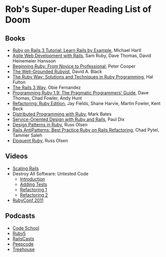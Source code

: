 # Rob's Super-duper Reading List of Doom

## Books
* [Ruby on Rails 3 Tutorial: Learn Rails by
Example](http://www.amazon.co.uk/dp/0321743121), Michael Hartl
* [Agile Web Development with Rails](http://www.amazon.co.uk/dp/1934356549),
Sam Ruby, Dave Thomas, David Heinemeier Hansson
* [Beginning Ruby: From Novice to
Professional](http://www.amazon.co.uk/dp/1430223634), Peter Cooper
* [The Well-Grounded Rubyist](http://www.amazon.co.uk/dp/1933988657), David A.
Black
* [The Ruby Way: Solutions and Techniques in Ruby
Programming](http://www.amazon.co.uk/dp/0672328844), Hal Fulton
* [The Rails 3 Way](http://www.amazon.co.uk/dp/0321601661), Obie Fernandez
* [Programming Ruby 1.9: The Pragmatic Programmers'
Guide](http://www.amazon.co.uk/dp/1934356085), Dave Thomas, Chad Fowler, Andy
Hunt
* [Refactoring: Ruby Edition](http://www.amazon.co.uk/dp/0321603508), Jay
Fields, Shane Harvie, Martin Fowler, Kent Beck
* [Distributed Programming with Ruby](http://www.amazon.co.uk/dp/0321638360),
Mark Bates
* [Service-Oriented Design with Ruby and
Rails](http://www.amazon.co.uk/dp/0321659368), Paul Dix
* [Design Patterns in Ruby](http://www.amazon.co.uk/dp/0321490452), Russ Olsen
* [Rails AntiPatterns: Best Practice Ruby on Rails
Refactoring](http://www.amazon.co.uk/dp/0321604814), Chad Pytel, Tammer Saleh
* [Eloquent Ruby](http://www.amazon.co.uk/dp/0321584104), Russ Olsen

## Videos
* [Scaling Rails](http://railslab.newrelic.com/scaling-rails)
* Destroy All Software: Untested Code
    * [Introduction](https://www.destroyallsoftware.com/screencasts/catalog/untested-code-part-1-introduction)
    * [Adding Tests](https://www.destroyallsoftware.com/screencasts/catalog/untested-code-part-2-adding-tests)
    * [Refactoring 1](https://www.destroyallsoftware.com/screencasts/catalog/untested-code-part-3-refactoring-1)
    * [Refactoring 2](https://www.destroyallsoftware.com/screencasts/catalog/untested-code-part-4-refactoring-2)
* [RubyConf 2011](http://www.confreaks.com/events/rubyconf2011)

## Podcasts
* [Code School](http://www.codeschool.com/)
* [Ruby5](http://ruby5.envylabs.com/)
* [RailsCasts](http://railscasts.com/)
* [Peepcode](http://peepcode.com/)
* [Treehouse](http://teamtreehouse.com/)
